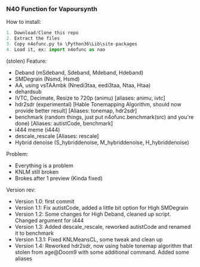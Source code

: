 ### N4O Function for Vapoursynth

How to install:
```py
1. Download/Clone this repo
2. Extract the files
3. Copy n4ofunc.py to \Python36\Lib\site-packages
4. Load it, ex: import n4ofunc as nao
```

(stolen) Feature:
- Deband (mSdeband, Sdeband, Mdeband, Hdeband)
- SMDegrain (Nsmd, Hsmd)
- AA, using vsTAAmbk (Nnedi3taa, eedi3taa, Ntaa, Htaa)
- dehardsub
- IVTC, Decimate, Resize to 720p (animu) [aliases: animu, ivtc]
- hdr2sdr (experimental) [Hable Tonemapping Algorithm, should now provide better result] [Aliases: tonemap, hdr2sdr]
- benchmark (random things, just put n4ofunc.benchmark(src) and you're done) [Aliases: autistCode, benchmark]
- i444 meme (i444)
- descale_rescale [Aliases: rescale]
- Hybrid denoise (S_hybriddenoise, M_hybriddenoise, H_hybriddenoise)

Problem:
- Everything is a problem
- KNLM still broken
- Brokes after 1 preview (Kinda fixed)

Version rev:
- Version 1.0: first commit
- Version 1.1: Fix autistCode, added a little bit option for High SMDegrain
- Version 1.2: Some changes for High Deband, cleaned up script. Changed argument for i444
- Version 1.3: Added descale_rescale, reworked autistCode and renamed it to benchmark
- Version 1.3.1: Fixed KNLMeansCL, some tweak and clean up
- Version 1.4: Reworked hdr2sdr, now using hable tonemap algorithm that stolen from age@Doom9 with some additional command. Added some aliases
